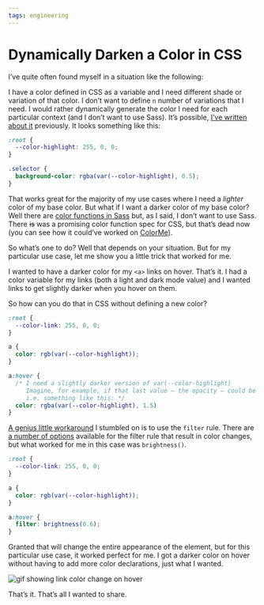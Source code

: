 ```yaml
---
tags: engineering
---
```


# Dynamically Darken a Color in CSS

I’ve quite often found myself in a situation like the following:

I have a color defined in CSS as a variable and I need different shade or variation of that color. I don’t want to define `n` number of variations that I need. I would rather dynamically generate the color I need for each particular context (and I don’t want to use Sass). It’s possible, [I’ve written about it](https://blog.jim-nielsen.com/2019/generating-shades-of-color-using-css-variables/) previously. It looks something like this:

```css
:root {
  --color-highlight: 255, 0, 0;
}

.selector {
  background-color: rgba(var(--color-highlight), 0.5);
}
```

That works great for the majority of my use cases where I need a _lighter_ color of my base color. But what if I want a darker color of my base color? Well there are [color functions in Sass](https://sass-lang.com/documentation/functions/color) but, as I said, I don’t want to use Sass. There ~~is~~ was a promising color function spec for CSS, but that’s dead now (you can see how it could’ve worked on [ColorMe](https://colorme.io/)). 

So what’s one to do? Well that depends on your situation. But for my particular use case, let me show you a little trick that worked for me.

I wanted to have a darker color for my `<a>` links on hover. That’s it. I had a color variable for my links (both a light and dark mode value) and I wanted links to get slightly darker when you hover on them.

So how can you do that in CSS without defining a new color?

```css
:root {
  --color-link: 255, 0, 0;
}

a {
  color: rgb(var(--color-highlight));
}

a:hover {
  /* I need a slightly darker version of var(--color-highlight)
     Imagine, for example, if that last value – the opacity – could be increase
     i.e. something like this: */
  color: rgba(var(--color-highlight), 1.5)
}
```

[A genius little workaround](https://stackoverflow.com/a/25942447) I stumbled on is to use the `filter` rule. There are [a number of options](https://developer.mozilla.org/en-US/docs/Web/CSS/filter) available for the filter rule that result in color changes, but what worked for me in this case was `brightness()`.

```css
:root {
  --color-link: 255, 0, 0;
}

a {
  color: rgb(var(--color-highlight));
}

a:hover {
  filter: brightness(0.6);
}
```

Granted that will change the entire appearance of the element, but for this particular use case, it worked perfect for me. I got a darker color on hover without having to add more color declarations, just what I wanted.

![gif showing link color change on hover](https://cdn.jim-nielsen.com/blog/2019/css-filter-on-hover.gif)

That’s it. That’s all I wanted to share.

